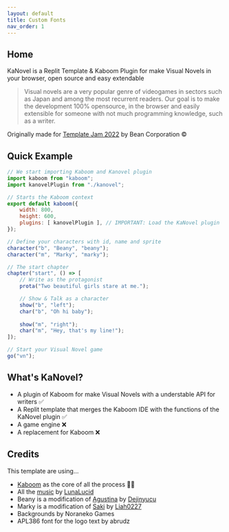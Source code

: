 ```yaml
---
layout: default
title: Custom Fonts
nav_order: 1
---
```


## Home

KaNovel is a Replit Template & Kaboom Plugin for make Visual Novels in your browser, open source and easy extendable

> Visual novels are a very popular genre of videogames in sectors such as Japan and among the most recurrent readers.
> Our goal is to make the development 100% opensource, in the browser and easily extensible for someone with not much programming knowledge, such as a writer.

Originally made for [Template Jam 2022](https://blog.replit.com/template-jam) by Bean Corporation ©️

## Quick Example
```js 
// We start importing Kaboom and Kanovel plugin
import kaboom from "kaboom";
import kanovelPlugin from "./kanovel";

// Starts the Kaboom context
export default kaboom({
    width: 800,
    height: 600,
    plugins: [ kanovelPlugin ], // IMPORTANT: Load the KaNovel plugin
});

// Define your characters with id, name and sprite
character("b", "Beany", "beany");
character("m", "Marky", "marky");

// The start chapter 
chapter("start", () => [
    // Write as the protagonist
    prota("Two beautiful girls stare at me.");

    // Show & Talk as a character
    show("b", "left");
    char("b", "Oh hi baby");
 
    show("m", "right");
    char("m", "Hey, that's my line!");
]);

// Start your Visual Novel game
go("vn");
```

## What's KaNovel?
* A plugin of Kaboom for make Visual Novels with a understable API for writers ✅
* A Replit template that merges the Kaboom IDE with the functions of the KaNovel plugin ✅
* A game engine ❌
* A replacement for Kaboom ❌

## Credits
This template are using...

* [Kaboom](https://kaboomjs.com) as the core of all the process 🕵🏻
* All the [music](https://lunalucid.itch.io/free-creative-commons-bgm-collection) by [LunaLucid](https://lunalucid.itch.io/)
* Beany is a modification of [Agustina](https://dejinyucu.itch.io/agustina-visual-novel-sprite) by [Dejinyucu](https://dejinyucu.itch.io)
* Marky is a modification of [Saki](https://liah0227.itch.io/saki) by [Liah0227](https://liah0227.itch.io)
* Backgrounds by Noraneko Games
* APL386 font for the logo text by abrudz
